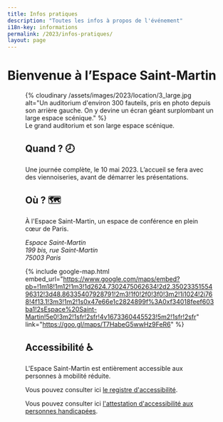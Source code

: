 ```yaml
---
title: Infos pratiques
description: "Toutes les infos à propos de l'événement"
i18n-key: informations
permalink: /2023/infos-pratiques/
layout: page
---
```


# Bienvenue à l’Espace Saint-Martin

<figure role="group" aria-labelledby="fig1">
  {% cloudinary /assets/images/2023/location/3_large.jpg alt="Un auditorium d'environ 300 fauteils, pris en photo depuis son arrière gauche. On y devine un écran géant surplombant un large espace scénique." %}
  <figcaption id="fig1" class="text-xs text-center">
  Le grand auditorium et son large espace scénique.
</figcaption>

## Quand ? <span aria-hidden>🕗</span>

Une journée complète, le 10 mai 2023. L’accueil se fera avec des viennoiseries, avant de démarrer les présentations.

## Où ? <span aria-hidden>🗺️</span>

À l'Espace Saint-Martin, un espace de conférence en plein cœur de Paris.

<address>
  Espace Saint-Martin<br>
  199 bis, rue Saint-Martin<br>
  75003 Paris
</address>

{% include google-map.html embed_url="https://www.google.com/maps/embed?pb=!1m18!1m12!1m3!1d2624.7302475062634!2d2.3502335155496312!3d48.86335407928791!2m3!1f0!2f0!3f0!3m2!1i1024!2i768!4f13.1!3m3!1m2!1s0x47e66e1c2824899f%3A0xf34018feef603ba1!2sEspace%20Saint-Martin!5e0!3m2!1sfr!2sfr!4v1673360445523!5m2!1sfr!2sfr" link="https://goo.gl/maps/T7HabeG5wwHz9FeR6" %}

## Accessibilité <span aria-hidden>♿️</span>

L'Espace Saint-Martin est entièrement accessible aux personnes à mobilité réduite.

Vous pouvez consulter ici [le registre d'accessibilité](https://www.espacesaintmartin.com/images/contenus_pages/Fiches%20synthese%20R-V_registre.pdf).

Vous pouvez consulter ici [l'attestation d'accessibilité aux personnes handicapées](https://www.espacesaintmartin.com/images/contenus_pages/ATTHAND.pdf).
